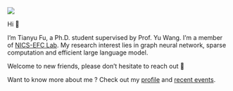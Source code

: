 <img src="https://capsule-render.vercel.app/api?type=waving&color=timeGradient&height=180&section=header&text=TianYu&fontSize=40&animation=fadeIn&fontAlignY=25&desc=Hi,%20how's%20everything&descAlignY=47" />

Hi 👋

I’m Tianyu Fu, a Ph.D. student supervised by Prof. Yu Wang. I’m a member of [NICS-EFC Lab](http://nicsefc.ee.tsinghua.edu.cn). My research interest lies in graph neural network, sparse computation and efficient large language model.

Welcome to new friends, please don’t hesitate to reach out 🤗

Want to know more about me ? Check out my [profile](http://nicsefc.ee.tsinghua.edu.cn/people/TianyuFu) and [recent events](https://www.notion.so/fuvty/Homepage-55f41fe192df49379ea39b69e8fc08f3).
